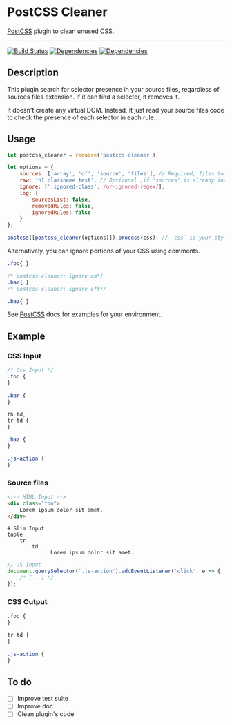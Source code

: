 # PostCSS Cleaner

[PostCSS] plugin to clean unused CSS.

---

[![Build Status][ci-img]][ci] [![Dependencies][dep-img]][dep]
[![Dependencies][depdev-img]][depdev]

[postcss]: https://github.com/postcss/postcss
[ci-img]: https://travis-ci.org/tbekaert/postcss-cleaner.svg
[ci]: https://travis-ci.org/tbekaert/postcss-cleaner
[dep-img]: https://david-dm.org/tbekaert/postcss-cleaner/status.svg
[dep]: https://david-dm.org/tbekaert/postcss-cleaner
[depdev-img]: https://david-dm.org/tbekaert/postcss-cleaner/dev-status.svg
[depdev]: https://david-dm.org/tbekaert/postcss-cleaner?type=dev

## Description

This plugin search for selector presence in your source files, regardless of
sources files extension. If it can find a selector, it removes it.

It doesn't create any virtual DOM. Instead, it just read your source files code
to check the presence of each selector in each rule.

## Usage

```js
let postcss_cleaner = require('postccs-cleaner');

let options = {
    sources: ['array', 'of', 'source', 'files'], // Required, files to compare CSS against
    raw: 'h1.classname test', // Optionnal ,if 'sources' is already included, it will be overwrite
    ignore: ['.ignored-class', /or-ignored-regex/],
    log: {
        sourcesList: false,
        removedRules: false,
        ignoredRules: false
    }
};

postcss([postcss_cleaner(options)]).process(css); // `css` is your stylesheet
```

Alternatively, you can ignore portions of your CSS using comments.

```CSS
.foo{ }

/* postcss-cleaner: ignore on*/
.bar{ }
/* postcss-cleaner: ignore off*/

.baz{ }
```

See [PostCSS] docs for examples for your environment.

## Example

### CSS Input

```css
/* Css Input */
.foo {
}

.bar {
}

th td,
tr td {
}

.baz {
}

.js-action {
}
```

### Source files

```html
<!-- HTML Input -->
<div class="foo">
    Lorem ipsum dolor sit amet.
</div>
```

```slim
# Slim Input
table
    tr
        td
            | Lorem ipsum dolor sit amet.
```

```js
// JS Input
document.querySelector('.js-action').addEventListener('click', e => {
    /* [...] */
});
```

### CSS Output

```css
.foo {
}

tr td {
}

.js-action {
}
```

## To do

* [ ] Improve test suite
* [ ] Improve doc
* [ ] Clean plugin's code
